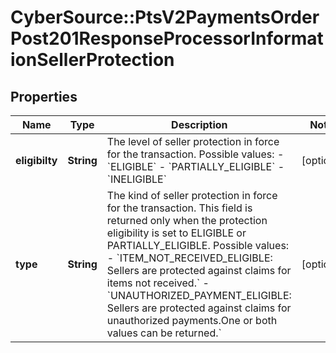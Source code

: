 # CyberSource::PtsV2PaymentsOrderPost201ResponseProcessorInformationSellerProtection

## Properties
Name | Type | Description | Notes
------------ | ------------- | ------------- | -------------
**eligibilty** | **String** | The level of seller protection in force for the transaction. Possible values: - &#x60;ELIGIBLE&#x60; - &#x60;PARTIALLY_ELIGIBLE&#x60; - &#x60;INELIGIBLE&#x60;  | [optional] 
**type** | **String** | The kind of seller protection in force for the transaction. This field is returned only when the protection eligibility is set to ELIGIBLE or PARTIALLY_ELIGIBLE. Possible values: - &#x60;ITEM_NOT_RECEIVED_ELIGIBLE: Sellers are protected against claims for items not received.&#x60; - &#x60;UNAUTHORIZED_PAYMENT_ELIGIBLE: Sellers are protected against claims for unauthorized payments.One or both values can be returned.&#x60;  | [optional] 


